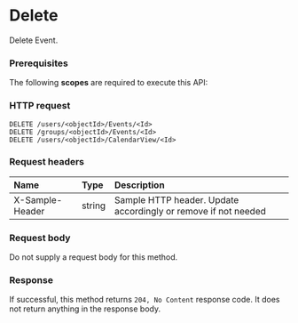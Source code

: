 # Delete

Delete Event.
### Prerequisites
The following **scopes** are required to execute this API: 
### HTTP request
<!-- { "blockType": "ignored" } -->
```http
DELETE /users/<objectId>/Events/<Id>
DELETE /groups/<objectId>/Events/<Id>
DELETE /users/<objectId>/CalendarView/<Id>

```
### Request headers
| Name       | Type | Description|
|:---------------|:--------|:----------|
| X-Sample-Header  | string  | Sample HTTP header. Update accordingly or remove if not needed|

### Request body
Do not supply a request body for this method.


### Response
If successful, this method returns `204, No Content` response code. It does not return anything in the response body.


<!-- uuid: a51084db-ed4e-4e19-ba40-900412cc97dc
2015-10-19 09:07:23 UTC -->
<!-- {
  "type": "#page.annotation",
  "description": "Delete",
  "keywords": "",
  "section": "documentation",
  "tocPath": ""
}-->